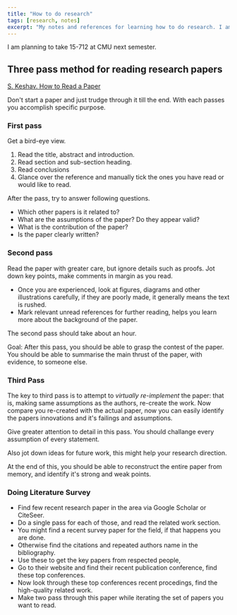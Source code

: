 ```yaml
---
title: "How to do research"
tags: [research, notes]
excerpt: "My notes and references for learning how to do research. I am not good"
---
```


I am planning to take 15-712 at CMU next semester.

## Three pass method for reading research papers
[S. Keshav. How to Read a Paper](http://ccr.sigcomm.org/online/files/p83-keshavA.pdf)

Don't start a paper and just trudge through it till the end. 
With each passes you accomplish specific purpose.

### First pass
Get a bird-eye view.  
1. Read the title, abstract and introduction.
2. Read section and sub-section heading.
3. Read conclusions
4. Glance over the reference and manually tick the ones you have read or would like to read.

After the pass, try to answer following questions.
* Which other papers is it related to? 
* What are the assumptions of the paper? Do they appear valid?
* What is the contribution of the paper?
* Is the paper clearly written?


### Second pass
Read the paper with greater care, but ignore details such as proofs.
Jot down key points, make comments in margin as you read.

* Once you are experienced, look at figures, diagrams and other illustrations carefully, 
if they are poorly made, it generally means the text is rushed.
* Mark relevant unread references for further reading, helps you learn more about the background of the paper.

The second pass should take about an hour. 

Goal: After this pass, you should be able to grasp the contest of the paper. You should be able to 
summarise the main thrust of the paper, with evidence, to someone else.

### Third Pass
The key to third pass is to attempt to *virtually re-implement* the paper: that is, 
making same assumptions as the authors, re-create the work.
Now compare you re-created with the actual paper, now you can easily identify the papers innovations
and it's failings and assumptions.

Give greater attention to detail in this pass. You should challange every assumption of every statement.

Also jot down ideas for future work, this might help your research direction.

At the end of this, you should be able to reconstruct the entire paper from memory, and identify it's 
strong and weak points.


### Doing Literature Survey
* Find few recent research paper in the area via Google Scholar or CiteSeer.
* Do a single pass for each of those, and read the related work section.
* You might find a recent survey paper for the field, if that happens you are done.
* Otherwise find the citations and repeated authors name in the bibliography. 
* Use these to get the key papers from respected people, 
* Go to their website and find their recent publication conference, find these top conferences.
* Now look through these top conferences recent procedings, find the high-quality related work.
* Make two pass through this paper while iterating the set of papers you want to read.

